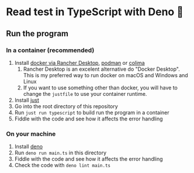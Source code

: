 # Read test in TypeScript with Deno 🦕

## Run the program

### In a container (recommended)

1. Install [docker via Rancher Desktop](https://rancherdesktop.io/),
   [podman](https://podman.io/) or [colima](https://github.com/abiosoft/colima/)
   1. Rancher Desktop is an excelent alternative do "Docker Desktop". This is my
      preferred way to run docker on macOS and Windows and Linux
   2. If you want to use something other than docker, you will have to change
      the `justfile` to use your container runtime.
2. Install [just](https://just.systems/)
3. Go into the root directory of this repository
4. Run `just run typescript` to build run the program in a container
5. Fiddle with the code and see how it affects the error handling

### On your machine

1. Install [deno](https://deno.land/manual/getting_started/installation)
2. Run `deno run main.ts` in this directory
3. Fiddle with the code and see how it affects the error handling
4. Check the code with `deno lint main.ts`

